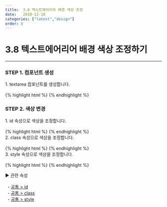 ```yaml
---
title:  3.8 텍스트에어리어 배경 색상 조정
date:   2018-12-10
categories: ["latest","design"]
order: 8
---
```


3.8 텍스트에어리어 배경 색상 조정하기
===

---

### STEP 1. 컴포넌트 생성
<div>1. textarea 컴포넌트를 생성합니다.</div>
<br>
{% highlight html %}
<sbux-textarea id="sbIdx1" name="sbTagNm1" uitype="normal"></sbux-textarea>
{% endhighlight %}

### STEP 2. 색상 변경
<div>1. id 속성으로 색상을 조정합니다.</div>
<br>
{% highlight html %}
<style>
    #sbIdx1{
        background-color:skyblue;
    }
</style>
<sbux-textarea id="sbIdx1" name="sbTagNm1" uitype="normal"></sbux-textarea>
{% endhighlight %}

<div>2. class 속성으로 색상을 조정합니다.</div>
<br>
{% highlight html %}
<style>
    .textareaColor{
        background-color:skyblue;
    }
</style>
<sbux-textarea id="sbIdx1" name="sbTagNm1" uitype="normal" class="textareaColor"></sbux-textarea>
{% endhighlight %}

<div>3. style 속성으로 색상을 조정합니다.</div>
<br>
{% highlight html %}
<sbux-textarea id="sbIdx1" name="sbTagNm1" uitype="normal" style="background-color:skyblue;"></sbux-textarea>
{% endhighlight %}

<sbux-tabs id="explainTab" name="explainTab" uitype="normal" title-target-id-array="exTab1" 
           title-text-array="설명">
</sbux-tabs>
<div class="tab-content">
    <div id="exTab1">
        ▶ 관련 속성<br><br>
        &nbsp;&nbsp;- <a href="https://softbowllab.github.io/sbux/attribute/latest/common.id#common" target="_blank">공통 > id</a><br>
        &nbsp;&nbsp;- <a href="https://softbowllab.github.io/sbux/attribute/latest/common.class#common" target="_blank">공통 > class</a><br>
        &nbsp;&nbsp;- <a href="https://softbowllab.github.io/sbux/attribute/latest/common.style#common" target="_blank">공통 > style</a><br>
    </div>
</div>
